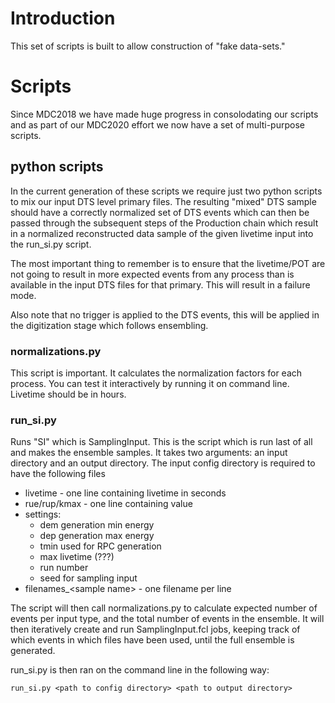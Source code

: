 # Introduction

This set of scripts is built to allow construction of "fake data-sets."

# Scripts

Since MDC2018 we have made huge progress in consolodating our scripts and as part of our MDC2020 effort we now have a set of multi-purpose scripts.

## python scripts

In the current generation of these scripts we require just two python scripts to mix our input DTS level primary files. The resulting "mixed" DTS sample should have a correctly normalized set of DTS events which can then be passed through the subsequent steps of the Production chain which result in a normalized reconstructed data sample of the given livetime input into the run_si.py script.

The most important thing to remember is to ensure that the livetime/POT are not going to result in more expected events from any process than is available in the input DTS files for that primary. This will result in a failure mode.

Also note that no trigger is applied to the DTS events, this will be applied in the digitization stage which follows ensembling.

### normalizations.py

This script is important. It calculates the normalization factors for each process. You can test it interactively by running it on command line. Livetime should be in hours.

### run_si.py

Runs "SI" which is SamplingInput. This is the script which is run last of all and makes the ensemble samples. It takes two arguments: an input directory and an output directory. The input config directory is required to have the following files

* livetime - one line containing livetime in seconds
* rue/rup/kmax - one line containing value
* settings:
     - dem generation min energy
     - dep generation max energy
     - tmin used for RPC generation
     - max livetime (???)
     - run number
     - seed for sampling input
* filenames_\<sample name\> - one filename per line

The script will then call normalizations.py to calculate expected number of events per input type, and the total number of events in the ensemble. It will then iteratively create and run SamplingInput.fcl jobs, keeping track of which events in which files have been used, until the full ensemble is generated.

run_si.py is then ran on the command line in the following way: 

```
run_si.py <path to config directory> <path to output directory>
```
